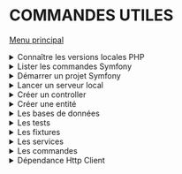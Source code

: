# COMMANDES UTILES
[Menu principal](../README.md)
<details>
<summary>Connaître les versions locales PHP</summary>

  ```sh
  symfony local:php:list
  ```
  Résultat :  
  ![symfony local:php:list](./pictures/symfony_localphplist.png)
</details>
<details>
<summary>Lister les commandes Symfony</summary>

```sh
symfony local:php:list
```
Résultat :  
![symfony list](./pictures/symfony_list.png)
</details>
<details>
<summary>Démarrer un projet Symfony</summary>

```sh
symfony new --webapp NomDeLApplication
```
</details>
<details>
<summary>Lancer un serveur local</summary>

```sh
symfony server:start
```
</details>
<details>
<summary>Créer un controller</summary>

```sh
symfony make:controller
```
</details>
<details>
<summary>Créer une entité</summary>

```sh
symfony make:entity
```
</details>
<details>
<summary>Les bases de données</summary>

```sh
symfony console doctrine:database:create

symfony console make:migration
symfony console doctrine:migrations:migrate

symfony console doctrine:schema:update --dump-sql
symfony console doctrine:schema:update

```
</details>
<details>
<summary>Les tests</summary>

```sh
symfony console make:test
symfony run bin/phpunit
symfony run bin/phpunit --testdox
symfony run bin/phpunit --filter NomDuTest
symfony run bin/phpunit --filter NomDuTest | less
```
</details>
<details>
<summary>Les fixtures</summary>

```sh
composer require orm-fixtures --dev
symfony console make:fixtures
symfony console doctrine:fixtures:load

symfony run bin/phpunit || php bin/phpunit
```
</details>
<details>
<summary>Les services</summary>

```sh
// Liste les services
symfony console debug:container
```
</details>
<details>
<summary>Les commandes</summary>

```sh
symfony console make:command
composer require symfony/http-client
```
</details>
<details>
<summary>Dépendance Http Client</summary>

```sh
composer require symfony/http-client
```
</details>